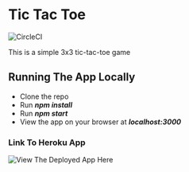 # Tic Tac Toe
![CircleCI](https://img.shields.io/circleci/build/github/Osotatanekeeni/tic-tac-toe)

This is a simple 3x3 tic-tac-toe game

## Running The App Locally
- Clone the repo
- Run ***npm install***
- Run ***npm start***
- View the app on your browser at ***localhost:3000***


### Link To Heroku App
![View The Deployed App Here](https://tats-tic-tac-toe.herokuapp.com/)